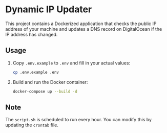 # Dynamic IP Updater

This project contains a Dockerized application that checks the public IP address of your machine and updates a DNS record on DigitalOcean if the IP address has changed.

## Usage

1. Copy `.env.example` to `.env` and fill in your actual values:

    ```sh
    cp .env.example .env
    ```

2. Build and run the Docker container:

    ```sh
    docker-compose up --build -d
    ```

## Note

The `script.sh` is scheduled to run every hour. You can modify this by updating the `crontab` file.
